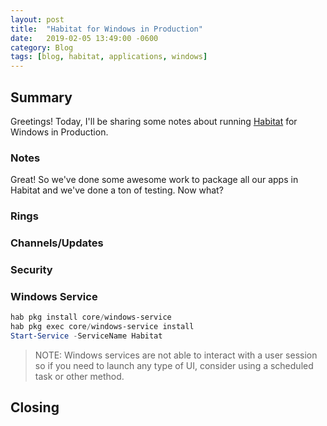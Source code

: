 ```yaml
---
layout: post
title:  "Habitat for Windows in Production"
date:   2019-02-05 13:49:00 -0600
category: Blog
tags: [blog, habitat, applications, windows]
---
```

## Summary

Greetings! Today, I'll be sharing some notes about running [Habitat](https://www.habitat.sh) for Windows in Production.

### Notes

Great! So we've done some awesome work to package all our apps in Habitat and we've done a ton of testing. Now what?

### Rings

### Channels/Updates

### Security

### Windows Service

``` PowerShell
hab pkg install core/windows-service
hab pkg exec core/windows-service install
Start-Service -ServiceName Habitat
```

> NOTE: Windows services are not able to interact with a user session so if you need to launch any type of UI, consider using a scheduled task or other method.

## Closing